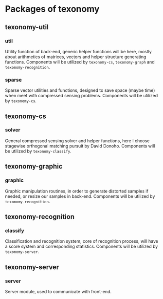 # Packages of texonomy

## texonomy-util
### util
Utility function of back-end, generic helper functions will be here, mostly
about arithmetics of matrices, vectors and helper structure generating
functions. Components will be utilized by `texonomy-cs`, `texonomy-graph` and
`texonomy-recognition`.

### sparse
Sparse vector utilities and functions, designed to save space (maybe time)
when meet with compressed sensing problems. Components will be utilized
by `texonomy-cs`.

## texonomy-cs
### solver
General compressed sensing solver and helper functions, here I choose
stagewise orthogonal matching pursuit by David Donoho. Components will be
utilized by `texonomy-classify`.

## texonomy-graphic
### graphic
Graphic manipulation routines, in order to generate distorted samples if
needed, or resize our samples in back-end. Components will be utilized by
`texonomy-recognition`.

## texonomy-recognition
### classify
Classification and recognition system, core of recognition process,
will have a score system and corresponding statistics. Components will be
utilized by `texonomy-server`.

## texonomy-server
### server
Server module, used to communicate with front-end.
